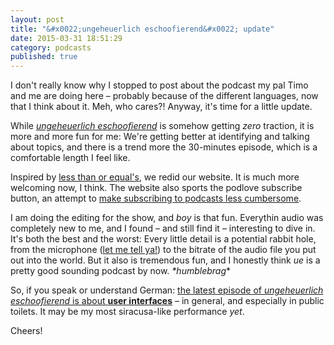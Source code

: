 ```yaml
---
layout: post
title: "&#x0022;ungeheuerlich eschoofierend&#x0022; update"
date: 2015-03-31 18:51:29
category: podcasts
published: true
---
```


I don't really know why I stopped to post about the podcast my pal Timo and me are doing here – probably because of the different languages, now that I think about it. Meh, who cares?! Anyway, it's time for a little update.

While [*ungeheuerlich eschoofierend*](http://www.ungeheuerlich.org/) is somehow getting *zero* traction, it is more and more fun for me: We're getting better at identifying and talking about topics, and there is a trend more the 30-minutes episode, which is a comfortable length I feel like. 

Inspired by [less than or equal's](http://www.lessthanorequal.com/), we redid our website. It is much more welcoming now, I think. The website also sports the podlove subscribe button, an attempt to [make subscribing to podcasts less cumbersome](http://blog.timmschoof.com/2015/02/15/what-it-takes-to-listen-to-a-podcast/).

I am doing the editing for the show, and *boy* is that fun. Everythin audio was completely new to me, and I found – and still find it – interesting to dive in. It's both the best and the worst: Every little detail is a potential rabbit hole, from the microphone ([let me tell ya!](http://www.youtube.com/watch?v=AsgWldhZSIM)) to the bitrate of the audio file you put out into the world. But it also is tremendous fun, and I honestly think *ue* is a pretty good sounding podcast by now. *\*humblebrag*\*

So, if you speak or understand German: [the latest episode of *ungeheuerlich eschoofierend* is about **user interfaces**](http://www.ungeheuerlich.org/episoden/025) – in general, and especially in public toilets. It may be my most siracusa-like performance *yet*.

Cheers!